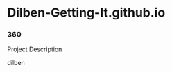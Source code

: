 # Dilben-Getting-It.github.io

### 360

Project Description

dilben

<script src='//vizor.io/static/scripts/vizor-360-embed.js' data-vizorurl='//vizor.io/embed/mikeyb/dilben'></script>
